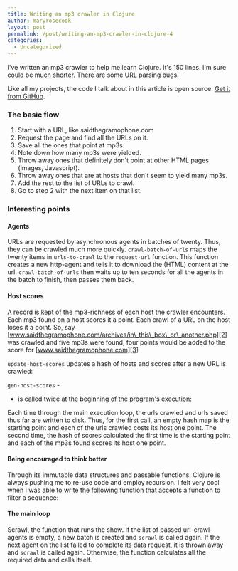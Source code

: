```yaml
---
title: Writing an mp3 crawler in Clojure
author: maryrosecook
layout: post
permalink: /post/writing-an-mp3-crawler-in-clojure-4
categories:
  - Uncategorized
---
```

I've written an mp3 crawler to help me learn Clojure. It's 150 lines. I'm sure could be much shorter. There are some URL parsing bugs.

Like all my projects, the code I talk about in this article is open source. [Get it from GitHub][1].

### The basic flow

  1. Start with a URL, like saidthegramophone.com
  2. Request the page and find all the URLs on it.
  3. Save all the ones that point at mp3s.
  4. Note down how many mp3s were yielded.
  5. Throw away ones that definitely don't point at other HTML pages (images, Javascript).
  6. Throw away ones that are at hosts that don't seem to yield many mp3s.
  7. Add the rest to the list of URLs to crawl.
  8. Go to step 2 with the next item on that list.

### Interesting points

#### Agents

URLs are requested by asynchronous agents in batches of twenty. Thus, they can be crawled much more quickly. `crawl-batch-of-urls` maps the twenty items in `urls-to-crawl` to the `request-url` function. This function creates a new http-agent and tells it to download the (HTML) content at the url. `crawl-batch-of-urls` then waits up to ten seconds for all the agents in the batch to finish, then passes them back.

<script src="http://gist.github.com/316641.js?file=agents.clj"></script>

#### Host scores

A record is kept of the mp3-richness of each host the crawler encounters. Each mp3 found on a host scores it a point. Each crawl of a URL on the host loses it a point. So, say [www.saidthegramophone.com/archives/in\_this\_box\_or\_another.php][2] was crawled and five mp3s were found, four points would be added to the score for [www.saidthegramophone.com][3]

`update-host-scores` updates a hash of hosts and scores after a new URL is crawled:

<script src="http://gist.github.com/316641.js?file=update-host-scores.clj"></script>

`gen-host-scores` - 

<script src="http://gist.github.com/316641.js?file=gen-host-scores.clj"></script>

- is called twice at the beginning of the program's execution:

<script src="http://gist.github.com/316641.js?file=gen-host-scores-exec.clj"></script>

Each time through the main execution loop, the urls crawled and urls saved thus far are written to disk. Thus, for the first call, an empty hash map is the starting point and each of the urls crawled costs its host one point. The second time, the hash of scores calculated the first time is the starting point and each of the mp3s found scores its host one point.

#### Being encouraged to think better

Through its immutable data structures and passable functions, Clojure is always pushing me to re-use code and employ recursion. I felt very cool when I was able to write the following function that accepts a function to filter a sequence:

<script src="http://gist.github.com/316641.js?file=remove-dupes-and-unwanted.clj"></script>

#### The main loop

Scrawl, the function that runs the show. If the list of passed url-crawl-agents is empty, a new batch is created and `scrawl` is called again. If the next agent on the list failed to complete its data request, it is thrown away and `scrawl` is called again. Otherwise, the function calculates all the required data and calls itself.

<script src="http://gist.github.com/316641.js?file=scrawl.clj"></script>

 [1]: http://github.com/maryrosecook/scrawl
 [2]: http://www.saidthegramophone.com/archives/in_this_box_or_another.php
 [3]: http://www.saidthegramophone.com